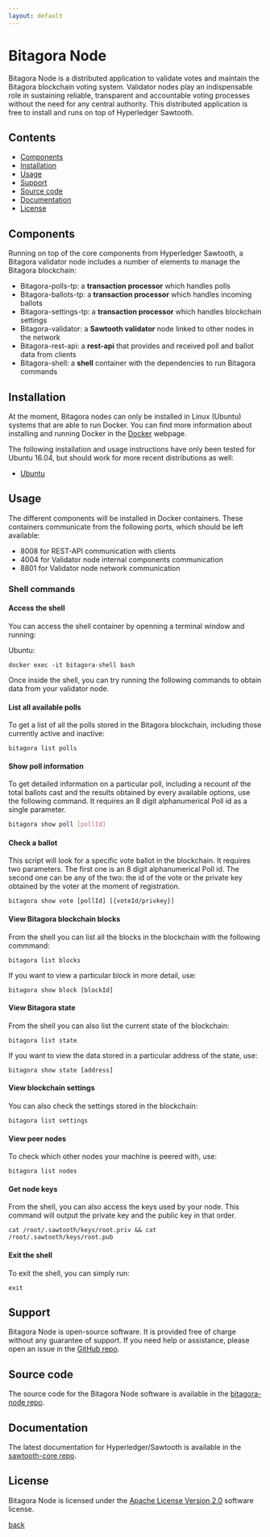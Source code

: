 ```yaml
---
layout: default
---
```

# Bitagora Node

Bitagora Node is a distributed application to validate votes and maintain the Bitagora
blockchain voting system. Validator nodes play an indispensable role in sustaining reliable,
transparent and accountable voting processes without the need for any central
authority. This distributed application is free to install and runs on top of Hyperledger
Sawtooth.

## Contents

- [Components](#components)
- [Installation](#installation)
- [Usage](#usage)
- [Support](#support)
- [Source code](#source-code)
- [Documentation](#documentation)
- [License](#license)

## Components

Running on top of the core components from Hyperledger Sawtooth, a Bitagora validator node
includes a number of elements to manage the Bitagora blockchain:

- Bitagora-polls-tp: a **transaction processor** which handles polls
- Bitagora-ballots-tp:  a **transaction processor** which handles incoming ballots
- Bitagora-settings-tp: a **transaction processor** which handles blockchain settings
- Bitagora-validator: a **Sawtooth validator** node linked to other nodes in the network
- Bitagora-rest-api: a **rest-api** that provides and received poll and ballot data from clients
- Bitagora-shell: a **shell** container with the dependencies to run Bitagora commands

## Installation

At the moment, Bitagora nodes can only be installed in Linux (Ubuntu) systems that are able to run Docker. 
You can find more information about installing and running Docker in the [Docker](https://www.docker.com/what-docker) webpage.

The following installation and usage instructions have only been tested for Ubuntu 16.04, but should work
for more recent distributions as well:

- [Ubuntu](./ubuntu.md)

## Usage

The different components will be installed in Docker containers. These containers 
communicate from the following ports, which should be left available:

- 8008 for REST-API communication with clients
- 4004 for Validator node internal components communication
- 8801 for Validator node network communication

### Shell commands

#### Access the shell

You can access the shell container by openning a terminal window and running:

Ubuntu:

```
docker exec -it bitagora-shell bash
```

Once inside the shell, you can try running the following commands to obtain data from your
validator node.

#### List all available polls

To get a list of all the polls stored in the Bitagora blockchain, including those
currently active and inactive:

```
bitagora list polls
```

#### Show poll information

To get detailed information on a particular poll, including a recount of
the total ballots cast and the results obtained by every available options, use
the following command. It requires an 8 digit alphanumerical Poll id as a single parameter.

```bash
bitagora show poll [pollId]
```

#### Check a ballot

This script will look for a specific vote ballot in the blockchain. It requires two parameters.
The first one is an 8 digit alphanumerical Poll id. The second one can be any of the two: 
the id of the vote or the private key obtained by the voter at the moment of registration.

```
bitagora show vote [pollId] [{voteId/privkey}]
```

#### View Bitagora blockchain blocks

From the shell you can list all the blocks in the blockchain with the following commmand:

```
bitagora list blocks
```

If you want to view a particular block in more detail, use:

```
bitagora show block [blockId] 
```

#### View Bitagora state

From the shell you can also list the current state of the blockchain:

```
bitagora list state
```

If you want to view the data stored in a particular address of the state, use:

```
bitagora show state [address]
```

#### View blockchain settings

You can also check the settings stored in the blockchain:

```
bitagora list settings
```

#### View peer nodes

To check which other nodes your machine is peered with, use:

```
bitagora list nodes
```
#### Get node keys

From the shell, you can also access the keys used by your node. This command will output
the private key and the public key in that order.

```
cat /root/.sawtooth/keys/root.priv && cat /root/.sawtooth/keys/root.pub
```

#### Exit the shell

To exit the shell, you can simply run:

```
exit
```

## Support

Bitagora Node is open-source software. It is provided free of charge without
any guarantee of support. If you need help or assistance, please open an issue
in the [GitHub repo](https://github.com/Bitagora/bitagora-node/issues).

## Source code

The source code for the Bitagora Node software is available in the
[bitagora-node repo](https://github.com/bitagora/bitagora-node).

## Documentation

The latest documentation for Hyperledger/Sawtooth is available in the
[sawtooth-core repo](https://github.com/hyperledger/sawtooth-core).

## License

Bitagora Node is licensed under the [Apache License Version 2.0](http://www.apache.org/licenses/LICENSE-2.0)
software license.

[back](../../.)
